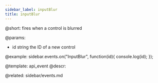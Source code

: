 ```yaml
---
sidebar_label: inputBlur
title: inputBlur
---          
```


@short:
fires when a control is blurred

@params:
- id 		string		the ID of a new control


@example:
sidebar.events.on("InputBlur", function(id){
    console.log(id);
});


@template: api_event
@descr:


@related: sidebar/events.md
